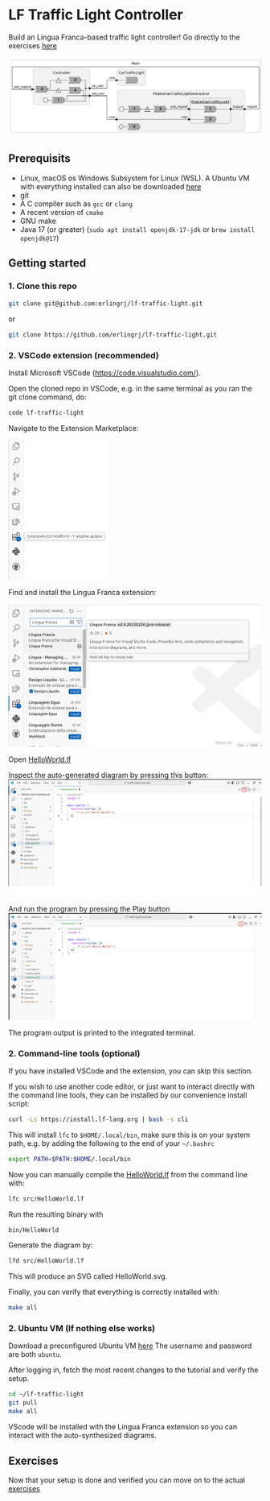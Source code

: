 # LF Traffic Light Controller
Build an Lingua Franca-based traffic light controller! Go directly to the exercises [here](Exercises.md)

![](doc/image.png)

## Prerequisits
- Linux, macOS  os Windows Subsystem for Linux (WSL). A Ubuntu VM with everything installed can also be downloaded [here](https://drive.google.com/file/d/1KwzQl56MlyBVLrJKngAE6ahd7eTb2c8X/view?usp=sharing)
- git
- A C compiler such as `gcc` or `clang`
- A recent version of `cmake`
- GNU make
- Java 17 (or greater) (`sudo apt install openjdk-17-jdk` or `brew install openjdk@17`)

## Getting started

### 1. Clone this repo

```sh
git clone git@github.com:erlingrj/lf-traffic-light.git
```

or 

```sh
git clone https://github.com/erlingrj/lf-traffic-light.git
```

### 2. VSCode extension (recommended)
Install Microsoft VSCode (https://code.visualstudio.com/).

Open the cloned repo in VSCode, e.g. in the same terminal as
you ran the git clone command, do:
```sh
code lf-traffic-light
```

Navigate to the Extension Marketplace:

<img src="doc/extension.png" alt="Extension" width="200px">

Find and install the Lingua Franca extension:

![](doc/lf-extension.png)

Open [HelloWorld.lf](src/HelloWorld.lf)

Inspect the auto-generated diagram by pressing this button:
![](doc/diagram.png)

And run the program by pressing the Play button
![](doc/run.png)

The program output is printed to the integrated terminal.

### 2. Command-line tools (optional)

If you have installed VSCode and the extension, you can skip this section.

If you wish to use another code editor, or just want to
interact directly with the command line tools, they can
be installed by our convenience install script:

```sh
curl -Ls https://install.lf-lang.org | bash -s cli
```

This will install `lfc` to `$HOME/.local/bin`, make sure this is on your system path, e.g. by 
adding the following to the end of your `~/.bashrc`

```bash
export PATH=$PATH:$HOME/.local/bin
```

Now you can manually compile the [HelloWorld.lf](src/HelloWorld.lf) from the command line with:
```sh
lfc src/HelloWorld.lf
```

Run the resulting binary with
```sh
bin/HelloWorld
```

Generate the diagram by:
```sh
lfd src/HelloWorld.lf
```

This will produce an SVG called HelloWorld.svg.

Finally, you can verify that everything is correctly 
installed with:
```sh
make all
``` 

### 2. Ubuntu VM (If nothing else works)
Download a preconfigured Ubuntu VM [here](https://drive.google.com/file/d/1KwzQl56MlyBVLrJKngAE6ahd7eTb2c8X/view?usp=sharing)
The username and password are both `ubuntu`.

After logging in, fetch the most recent changes to the tutorial and verify the setup.

```sh
cd ~/lf-traffic-light
git pull
make all
```

VScode will be installed with the Lingua Franca extension so you can interact with the auto-synthesized diagrams.


## Exercises
Now that your setup is done and verified you can move on to the actual [exercises](Exercises.md)

